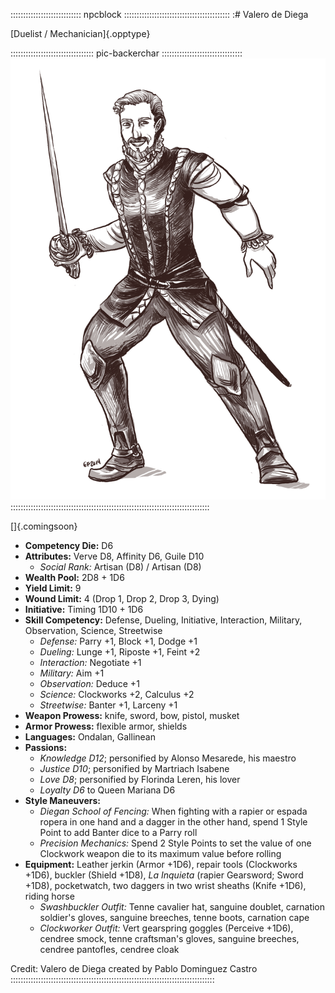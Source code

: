 :::::::::::::::::::::::::::: npcblock ::::::::::::::::::::::::::::::::::::::::::
:# Valero de Diega

[Duelist / Mechanician]{.opptype}

::::::::::::::::::::::::::::::::: pic-backerchar ::::::::::::::::::::::::::::::::
![Valero de Diega, by Eleanor Ferron](assets/Characters/Valero-de-Diega.jpg "Valero de Diega, by Eleanor Ferron")
:::::::::::::::::::::::::::::::::::::::::::::::::::::::::::::::::::::::::::::::

[]{.comingsoon}

- **Competency Die:** D6
- **Attributes:** Verve D8, Affinity D6, Guile D10
  - *Social Rank:*  Artisan (D8) / Artisan (D8)
- **Wealth Pool:** 2D8 + 1D6
- **Yield Limit:** 9
- **Wound Limit:** 4 (Drop 1, Drop 2, Drop 3, Dying)
- **Initiative:** Timing 1D10 + 1D6
- **Skill Competency:** Defense, Dueling, Initiative, Interaction, Military, Observation, Science, Streetwise
  - *Defense:* Parry +1, Block +1, Dodge +1
  - *Dueling:* Lunge +1, Riposte +1, Feint +2
  - *Interaction:* Negotiate +1
  - *Military:* Aim +1
  - *Observation:* Deduce +1
  - *Science:* Clockworks +2, Calculus +2
  - *Streetwise:* Banter +1, Larceny +1
- **Weapon Prowess:** knife, sword, bow, pistol, musket
- **Armor Prowess:** flexible armor, shields
- **Languages:** Ondalan, Gallinean
- **Passions:** 
  - *Knowledge D12*; personified by Alonso Mesarede, his maestro
  - *Justice D10*; personified by Martriach Isabene
  - *Love D8*; personified by Florinda Leren, his lover
  - *Loyalty D6* to Queen Mariana D6
- **Style Maneuvers:** 
  - *Diegan School of Fencing:* When fighting with a rapier or espada ropera in one hand and a dagger in the other hand, spend 1 Style Point to add Banter dice to a Parry roll
  - *Precision Mechanics:* Spend 2 Style Points to set the value of one Clockwork weapon die to its maximum value before rolling
- **Equipment:** Leather jerkin (Armor +1D6), repair tools (Clockworks +1D6), buckler (Shield +1D8),
  *La Inquieta* (rapier Gearsword; Sword +1D8), pocketwatch, two daggers in two wrist sheaths
  (Knife +1D6), riding horse
  - *Swashbuckler Outfit:* Tenne cavalier hat, sanguine doublet, carnation soldier's gloves,
    sanguine breeches, tenne boots, carnation cape
  - *Clockworker Outfit:* Vert gearspring goggles (Perceive +1D6), cendree smock, tenne craftsman's
    gloves, sanguine breeches, cendree pantofles, cendree cloak

Credit: Valero de Diega created by Pablo Dominguez Castro
:::::::::::::::::::::::::::::::::::::::::::::::::::::::::::::::::::::::::::::::::



